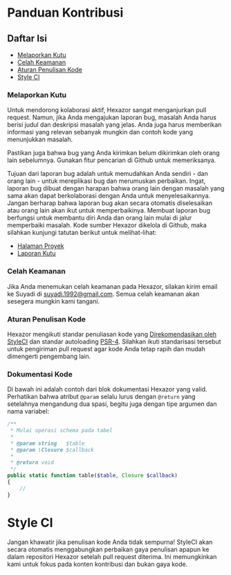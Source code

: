 # Panduan Kontribusi


## Daftar Isi

-   [Melaporkan Kutu](#melaporkan-kutu)
-   [Celah Keamanan](#celah-keamanan)
-   [Aturan Penulisan Kode](#aturan-penulisan-kode)
-   [Style CI](#style-ci)


### Melaporkan Kutu

Untuk mendorong kolaborasi aktif, Hexazor sangat menganjurkan pull request. Namun, jika Anda mengajukan laporan bug, masalah Anda harus berisi judul dan deskripsi masalah yang jelas. Anda juga harus memberikan informasi yang relevan sebanyak mungkin dan contoh kode yang menunjukkan masalah.

Pastikan juga bahwa bug yang Anda kirimkan belum dikirimkan oleh orang lain sebelumnya. Gunakan fitur pencarian di Github untuk memeriksanya.

Tujuan dari laporan bug adalah untuk memudahkan Anda sendiri - dan orang lain - untuk mereplikasi bug dan merumuskan perbaikan. Ingat, laporan bug dibuat dengan harapan bahwa orang lain dengan masalah yang sama akan dapat berkolaborasi dengan Anda untuk menyelesaikannya. Jangan berharap bahwa laporan bug akan secara otomatis diselesaikan atau orang lain akan ikut untuk memperbaikinya. Membuat laporan bug berfungsi untuk membantu diri Anda dan orang lain mulai di jalur memperbaiki masalah. Kode sumber Hexazor dikelola di Github, maka silahkan kunjungi tatutan berikut untuk melihat-lihat:

-   [Halaman Proyek](https://github.com/esyede/hexazor)
-   [Laporan Kutu](https://github.com/esyede/hexazor/issues)


### Celah Keamanan

Jika Anda menemukan celah keamanan pada Hexazor, silakan kirim email ke Suyadi di suyadi.1992@gmail.com. Semua celah keamanan akan sesegera mungkin kami tangani.


### Aturan Penulisan Kode

Hexazor mengikuti standar penuliasan kode yang [Direkomendasikan oleh StyleCI](https://docs.styleci.io/presets#recommended) dan standar autoloading [PSR-4](https://github.com/php-fig/fig-standards/blob/master/accepted/PSR-4-autoloader.md). Silahkan ikuti standarisasi tersebut untuk pengiriman pull request agar kode Anda tetap rapih dan mudah dimengerti pengembang lain.


### Dokumentasi Kode

Di bawah ini adalah contoh dari blok dokumentasi Hexazor yang valid. Perhatikan bahwa atribut `@param` selalu lurus dengan `@return` yang setelahnya mengandung dua spasi, begitu juga dengan tipe argumen dan nama variabel:

```php
/**
 * Mulai operasi schema pada tabel
 *
 * @param string   $table
 * @param \Closure $callback
 *
 * @return void
 */
public static function table($table, Closure $callback)
{
    //
}
```


# Style CI

Jangan khawatir jika penulisan kode Anda tidak sempurna! StyleCI akan secara otomatis menggabungkan perbaikan gaya penulisan apapun ke dalam repositori Hexazor setelah pull request diterima. Ini memungkinkan kami untuk fokus pada konten kontribusi dan bukan gaya kode.
